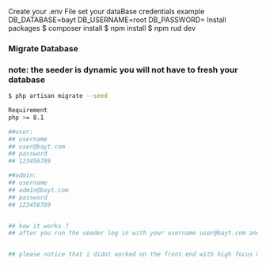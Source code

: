 Create your .env File
set your dataBase credentials
example
DB_DATABASE=bayt
DB_USERNAME=root
DB_PASSWORD=
Install packages
$ composer install
$ npm install
$ npm rud dev
### Migrate Database
### note: the seeder is dynamic you will not have to fresh your database
```bash
$ php artisan migrate --seed

Requirement 
php >= 8.1

##user:
## username
## user@bayt.com
## password 
## 123456789

##admin:
## username
## admin@bayt.com
## password 
## 123456789


## how it works ?
## after you run the seeder log in with your username user@bayt.com and in the home page like or unlike any content and you will see in you may like contents from the same content type


## please notice that i didnt worked on the front end with high focus my intention was on the backend 
